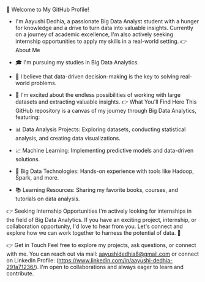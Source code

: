 👋 Welcome to My GitHub Profile!
- I'm Aayushi Dedhia, a passionate Big Data Analyst student with a hunger for knowledge and a drive to turn data into valuable insights. Currently on a journey of academic excellence, I'm also actively seeking internship opportunities to apply my skills in a real-world setting.
👉 About Me
- 🎓 I'm pursuing my studies in Big Data Analytics.
- 🌟 I believe that data-driven decision-making is the key to solving real-world problems.
- 💼 I'm excited about the endless possibilities of working with large datasets and extracting valuable insights.
👉 What You'll Find Here
This GitHub repository is a canvas of my journey through Big Data Analytics, featuring:

- 📊 Data Analysis Projects: Exploring datasets, conducting statistical analysis, and creating data visualizations.
- 📈 Machine Learning: Implementing predictive models and data-driven solutions.
- 📡 Big Data Technologies: Hands-on experience with tools like Hadoop, Spark, and more.
- 📚 Learning Resources: Sharing my favorite books, courses, and tutorials on data analysis.

👉 Seeking Internship Opportunities
I'm actively looking for internships in the field of Big Data Analytics. If you have an exciting project, internship, or collaboration opportunity, I'd love to hear from you. Let's connect and explore how we can work together to harness the potential of data. 🚀

 👉 Get in Touch
Feel free to explore my projects, ask questions, or connect with me. You can reach out via mail: aayushidedhia8@gmail.com or connect on LinkedIn Profile: (https://www.linkedin.com/in/aayushi-dedhia-291a71236/). I'm open to collaborations and always eager to learn and contribute.
